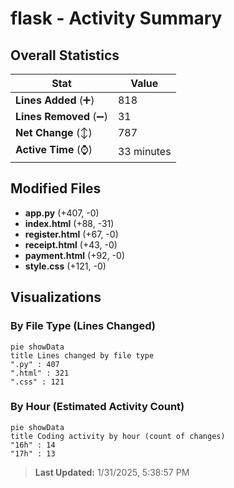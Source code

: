 # flask - Activity Summary 

## Overall Statistics

| Stat                   | Value                                                             |
| ---------------------- | ----------------------------------------------------------------- |
| **Lines Added** (➕)   | 818                                          |
| **Lines Removed** (➖) | 31                                        |
| **Net Change** (↕)    | 787                |
| **Active Time** (⌚)   | 33 minutes |


## Modified Files
- **app.py** (+407, -0)
- **index.html** (+88, -31)
- **register.html** (+67, -0)
- **receipt.html** (+43, -0)
- **payment.html** (+92, -0)
- **style.css** (+121, -0)

## Visualizations

### By File Type (Lines Changed)

```mermaid
pie showData
title Lines changed by file type
".py" : 407
".html" : 321
".css" : 121
```

### By Hour (Estimated Activity Count)

```mermaid
pie showData
title Coding activity by hour (count of changes)
"16h" : 14
"17h" : 13
```


> **Last Updated:** 1/31/2025, 5:38:57 PM